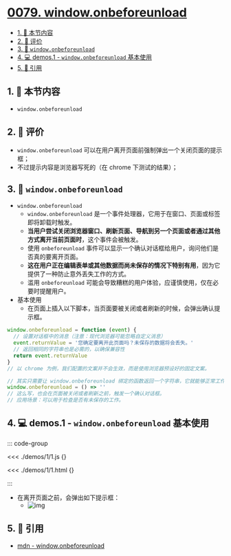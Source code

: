 # [0079. window.onbeforeunload](https://github.com/tnotesjs/TNotes.javascript/tree/main/notes/0079.%20window.onbeforeunload)

<!-- region:toc -->

- [1. 🎯 本节内容](#1--本节内容)
- [2. 🫧 评价](#2--评价)
- [3. 📒 `window.onbeforeunload`](#3--windowonbeforeunload)
- [4. 💻 demos.1 - `window.onbeforeunload` 基本使用](#4--demos1---windowonbeforeunload-基本使用)
- [5. 🔗 引用](#5--引用)

<!-- endregion:toc -->

## 1. 🎯 本节内容

- `window.onbeforeunload`

## 2. 🫧 评价

- `window.onbeforeunload` 可以在用户离开页面前强制弹出一个关闭页面的提示框；
- 不过提示内容是浏览器写死的（在 chrome 下测试的结果）；

## 3. 📒 `window.onbeforeunload`

- `window.onbeforeunload`
  - `window.onbeforeunload` 是一个事件处理器，它用于在窗口、页面或标签即将卸载时触发。
  - **当用户尝试关闭浏览器窗口、刷新页面、导航到另一个页面或者通过其他方式离开当前页面时**，这个事件会被触发。
  - 使用 `onbeforeunload` 事件可以显示一个确认对话框给用户，询问他们是否真的要离开页面。
  - **这在用户正在编辑表单或其他数据而尚未保存的情况下特别有用**，因为它提供了一种防止意外丢失工作的方式。
  - 滥用 `onbeforeunload` 可能会导致糟糕的用户体验，应谨慎使用，仅在必要时提醒用户。
- 基本使用
  - 在页面上插入以下脚本，当页面要被关闭或者刷新的时候，会弹出确认提示框。

```js
window.onbeforeunload = function (event) {
  // 设置对话框中的消息（注意：现代浏览器可能忽略自定义消息）
  event.returnValue = '您确定要离开此页面吗？未保存的数据将会丢失。'
  // 返回相同的字符串也是必需的，以确保兼容性
  return event.returnValue
}
// 以 chrome 为例，我们配置的文案并不会生效，而是使用浏览器预设好的固定文案。

// 其实只需要让 window.onbeforeunload 绑定的函数返回一个字符串，它就能够正常工作。
window.onbeforeunload = () => ''
// 这么写，也会在页面被关闭或者刷新之前，触发一个确认对话框。
// 应用场景：可以用于检查是否有未保存的工作。
```

## 4. 💻 demos.1 - `window.onbeforeunload` 基本使用

::: code-group

<<< ./demos/1/1.js {}

<<< ./demos/1/1.html {}

:::

- 在离开页面之前，会弹出如下提示框：
  - ![img](https://cdn.jsdelivr.net/gh/tnotesjs/imgs@main/2025-01-02-09-46-36.png)

## 5. 🔗 引用

- [mdn - window.onbeforeunload][1]

[1]: https://developer.mozilla.org/zh-CN/docs/Web/API/Window/beforeunload_event
